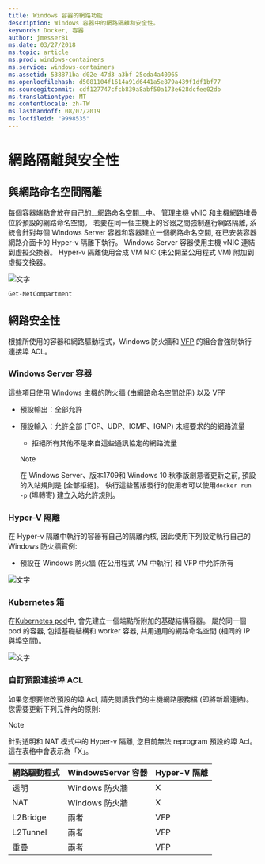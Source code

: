 ```yaml
---
title: Windows 容器的網路功能
description: Windows 容器中的網路隔離和安全性。
keywords: Docker, 容器
author: jmesser81
ms.date: 03/27/2018
ms.topic: article
ms.prod: windows-containers
ms.service: windows-containers
ms.assetid: 538871ba-d02e-47d3-a3bf-25cda4a40965
ms.openlocfilehash: d5081104f1614a91d6441a5e879a439f1df1bf77
ms.sourcegitcommit: cdf127747cfcb839a8abf50a173e628dcfee02db
ms.translationtype: MT
ms.contentlocale: zh-TW
ms.lasthandoff: 08/07/2019
ms.locfileid: "9998535"
---
```

# <a name="network-isolation-and-security"></a>網路隔離與安全性

## <a name="isolation-with-network-namespaces"></a>與網路命名空間隔離

每個容器端點會放在自己的__網路命名空間__中。 管理主機 vNIC 和主機網路堆疊位於預設的網路命名空間。 若要在同一個主機上的容器之間強制進行網路隔離, 系統會針對每個 Windows Server 容器和容器建立一個網路命名空間, 在已安裝容器網路介面卡的 Hyper-v 隔離下執行。 Windows Server 容器使用主機 vNIC 連結到虛擬交換器。 Hyper-v 隔離使用合成 VM NIC (未公開至公用程式 VM) 附加到虛擬交換器。

![文字](media/network-compartment-visual.png)

```powershell
Get-NetCompartment
```

## <a name="network-security"></a>網路安全性

根據所使用的容器和網路驅動程式，Windows 防火牆和 [VFP](https://www.microsoft.com/research/project/azure-virtual-filtering-platform/) 的組合會強制執行連接埠 ACL。

### <a name="windows-server-containers"></a>Windows Server 容器

這些項目使用 Windows 主機的防火牆 (由網路命名空間啟用) 以及 VFP

* 預設輸出：全部允許
* 預設輸入：允許全部 (TCP、UDP、ICMP、IGMP) 未經要求的的網路流量
  * 拒絕所有其他不是來自這些通訊協定的網路流量

  >[!NOTE]
  >在 Windows Server、版本1709和 Windows 10 秋季版創意者更新之前, 預設的入站規則是 [全部拒絕]。 執行這些舊版發行的使用者可以使用``docker run -p`` (埠轉寄) 建立入站允許規則。

### <a name="hyper-v-isolation"></a>Hyper-V 隔離

在 Hyper-v 隔離中執行的容器有自己的隔離內核, 因此使用下列設定執行自己的 Windows 防火牆實例:

* 預設在 Windows 防火牆 (在公用程式 VM 中執行) 和 VFP 中允許所有

![文字](media/windows-firewall-containers.png)

### <a name="kubernetes-pods"></a>Kubernetes 箱

在[Kubernetes pod](https://kubernetes.io/docs/concepts/workloads/pods/pod/)中, 會先建立一個端點所附加的基礎結構容器。 屬於同一個 pod 的容器, 包括基礎結構和 worker 容器, 共用通用的網路命名空間 (相同的 IP 與埠空間)。

![文字](media/pod-network-compartment.png)

### <a name="customizing-default-port-acls"></a>自訂預設連接埠 ACL

如果您想要修改預設的埠 Acl, 請先閱讀我們的主機網路服務檔 (即將新增連結)。 您需要更新下列元件內的原則:

>[!NOTE]
>針對透明和 NAT 模式中的 Hyper-v 隔離, 您目前無法 reprogram 預設的埠 Acl。 這在表格中會表示為「X」。

| 網路驅動程式 | WindowsServer 容器 | Hyper-V 隔離  |
| -------------- |-------------------------- | ------------------- |
| 透明 | Windows 防火牆 | X |
| NAT | Windows 防火牆 | X |
| L2Bridge | 兩者 | VFP |
| L2Tunnel | 兩者 | VFP |
| 重疊  | 兩者 | VFP |